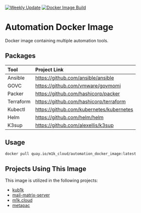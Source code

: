 [![Weekly Update](https://github.com/ironashram/automation_docker_image/actions/workflows/weekly-update.yml/badge.svg)](https://github.com/ironashram/automation_docker_image/actions/workflows/weekly-update.yml)
[![Docker Image Build](https://github.com/ironashram/automation_docker_image/actions/workflows/docker-image.yml/badge.svg)](https://github.com/ironashram/automation_docker_image/actions/workflows/docker-image.yml)

# Automation Docker Image

Docker image containing multiple automation tools.

## Packages

| Tool      | Project Link                             |
|:----------|:-----------------------------------------|
| Ansible   | https://github.com/ansible/ansible       |
| GOVC      | https://github.com/vmware/govmomi        |
| Packer    | https://github.com/hashicorp/packer      |
| Terraform | https://github.com/hashicorp/terraform   |
| Kubectl   | https://github.com/kubernetes/kubernetes |
| Helm      | https://github.com/helm/helm             |
| K3sup     | https://github.com/alexellis/k3sup       |


## Usage

```sh
docker pull quay.io/m1k_cloud/automation_docker_image:latest
```

## Projects Using This Image

This image is utilized in the following projects:

- [kub1k](https://github.com/ironashram/kub1k)
- [mail-matrix-server](https://github.com/ironashram/mail-matrix-server)
- [m1k.cloud](https://github.com/ironashram/m1k.cloud)
- [metapac](https://github.com/ironashram/metapac)
